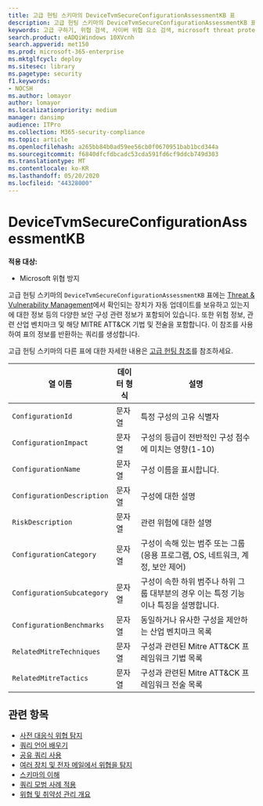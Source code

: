 ```yaml
---
title: 고급 헌팅 스키마의 DeviceTvmSecureConfigurationAssessmentKB 표
description: 고급 헌팅 스키마의 DeviceTvmSecureConfigurationAssessmentKB 표에서 위협 및 취약성 관리로 평가되는 다양한 보안 구성에 대해 알아보세요.
keywords: 고급 구하기, 위협 검색, 사이버 위협 요소 검색, microsoft threat protection, microsoft 365, mtp, m365, 검색, 쿼리, 원격 분석, 스키마 참조, kusto, table, column, data type, description/threat & 취약성 관리, TVM, 장치 관리, 보안 구성, MITRE AT&T&접시 프레임 워크, 기술 자료, m b, DeviceTvmSecureConfigurationAssessmentKB
search.product: eADQiWindows 10XVcnh
search.appverid: met150
ms.prod: microsoft-365-enterprise
ms.mktglfcycl: deploy
ms.sitesec: library
ms.pagetype: security
f1.keywords:
- NOCSH
ms.author: lomayor
author: lomayor
ms.localizationpriority: medium
manager: dansimp
audience: ITPro
ms.collection: M365-security-compliance
ms.topic: article
ms.openlocfilehash: a265bb84b0ad59ee56cb0f0670951bab1bcd344a
ms.sourcegitcommit: f6840dfcfdbcadc53cda591fd6cf9ddcb749d303
ms.translationtype: MT
ms.contentlocale: ko-KR
ms.lasthandoff: 05/20/2020
ms.locfileid: "44328000"
---
```

# <a name="devicetvmsecureconfigurationassessmentkb"></a>DeviceTvmSecureConfigurationAssessmentKB

**적용 대상:**
- Microsoft 위협 방지



고급 헌팅 스키마의 `DeviceTvmSecureConfigurationAssessmentKB` 표에는 [Threat & Vulnerability Management](https://docs.microsoft.com/windows/security/threat-protection/microsoft-defender-atp/next-gen-threat-and-vuln-mgt)에서 확인되는 장치가 자동 업데이트를 보유하고 있는지에 대한 정보 등의 다양한 보안 구성 관련 정보가 포함되어 있습니다. 또한 위험 정보, 관련 산업 벤치마크 및 해당 MITRE ATT&CK 기법 및 전술을 포함합니다. 이 참조를 사용하여 표의 정보를 반환하는 쿼리를 생성합니다.

고급 헌팅 스키마의 다른 표에 대한 자세한 내용은 [고급 헌팅 참조](advanced-hunting-schema-tables.md)를 참조하세요.

| 열 이름 | 데이터 형식 | 설명 |
|-------------|-----------|-------------|
| `ConfigurationId` | 문자열 | 특정 구성의 고유 식별자 |
| `ConfigurationImpact` | 문자열 | 구성의 등급이 전반적인 구성 점수에 미치는 영향(1-10) |
| `ConfigurationName` | 문자열 | 구성 이름을 표시합니다. |
| `ConfigurationDescription` | 문자열 | 구성에 대한 설명 |
| `RiskDescription` | 문자열 | 관련 위험에 대한 설명 |
| `ConfigurationCategory` | 문자열 | 구성이 속해 있는 범주 또는 그룹(응용 프로그램, OS, 네트워크, 계정, 보안 제어)|
| `ConfigurationSubcategory` | 문자열 |구성이 속한 하위 범주나 하위 그룹 대부분의 경우 이는 특정 기능이나 특징을 설명합니다. |
| `ConfigurationBenchmarks` | 문자열 | 동일하거나 유사한 구성을 제안하는 산업 벤치마크 목록 |
| `RelatedMitreTechniques` | 문자열 | 구성과 관련된 Mitre ATT&CK 프레임워크 기법 목록 |
| `RelatedMitreTactics ` | 문자열 | 구성과 관련된 Mitre ATT&CK 프레임워크 전술 목록 |

## <a name="related-topics"></a>관련 항목

- [사전 대응식 위협 탐지](advanced-hunting-overview.md)
- [쿼리 언어 배우기](advanced-hunting-query-language.md)
- [공유 쿼리 사용](advanced-hunting-shared-queries.md)
- [여러 장치 및 전자 메일에서 위협을 탐지](advanced-hunting-query-emails-devices.md)
- [스키마의 이해](advanced-hunting-schema-tables.md)
- [쿼리 모범 사례 적용](advanced-hunting-best-practices.md)
- [위협 및 취약성 관리 개요](https://docs.microsoft.com/windows/security/threat-protection/microsoft-defender-atp/next-gen-threat-and-vuln-mgt)
